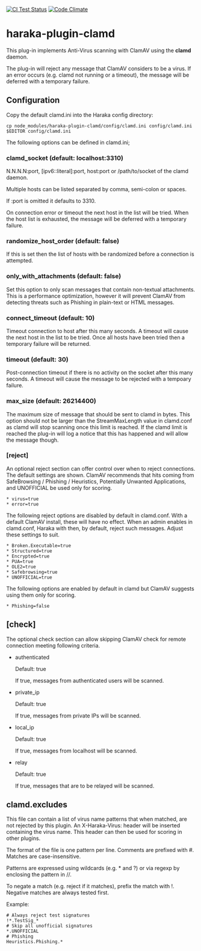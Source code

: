 [![CI Test Status][ci-img]][ci-url]
[![Code Climate][clim-img]][clim-url]

# haraka-plugin-clamd

This plug-in implements Anti-Virus scanning with ClamAV using the **clamd** daemon.

The plug-in will reject any message that ClamAV considers to be a virus. If an error occurs (e.g. clamd not running or a timeout), the message will be deferred with a temporary failure.

## Configuration

Copy the default clamd.ini into the Haraka config directory:

```
cp node_modules/haraka-plugin-clamd/config/clamd.ini config/clamd.ini
$EDITOR config/clamd.ini
```

The following options can be defined in clamd.ini;

### clamd_socket (default: localhost:3310)

N.N.N.N:port, [ipv6::literal]:port, host:port or /path/to/socket of
the clamd daemon.

Multiple hosts can be listed separated by comma, semi-colon or spaces.

If :port is omitted it defaults to 3310.

On connection error or timeout the next host in the list will be tried.
When the host list is exhausted, the message will be deferred with
a temporary failure.

### randomize_host_order (default: false)

If this is set then the list of hosts with be randomized before a
connection is attempted.

### only_with_attachments (default: false)

Set this option to only scan messages that contain non-textual
attachments. This is a performance optimization, however it will
prevent ClamAV from detecting threats such as Phishing in plain-text
or HTML messages.

### connect_timeout (default: 10)

Timeout connection to host after this many seconds. A timeout will
cause the next host in the list to be tried. Once all hosts have
been tried then a temporary failure will be returned.

### timeout (default: 30)

Post-connection timeout if there is no activity on the socket after
this many seconds. A timeout will cause the message to be rejected
with a tempoary failure.

### max_size (default: 26214400)

The maximum size of message that should be sent to clamd in bytes.
This option should not be larger than the StreamMaxLength value in
clamd.conf as clamd will stop scanning once this limit is reached.
If the clamd limit is reached the plug-in will log a notice that
this has happened and will allow the message though.

### [reject]

An optional reject section can offer control over when to reject connections.
The default settings are shown. ClamAV recommends that hits coming from
SafeBrowsing / Phishing / Heuristics, Potentially Unwanted Applications, and
UNOFFICIAL be used only for scoring.

    * virus=true
    * error=true

The following reject options are disabled by default in clamd.conf. With a
default ClamAV install, these will have no effect. When an admin enables in
clamd.conf, Haraka with then, by default, reject such messages. Adjust these
settings to suit.

    * Broken.Executable=true
    * Structured=true
    * Encrypted=true
    * PUA=true
    * OLE2=true
    * Safebrowsing=true
    * UNOFFICIAL=true

The following options are enabled by default in clamd but ClamAV suggests
using them only for scoring.

    * Phishing=false

## [check]

The optional check section can allow skipping ClamAV check for remote connection
meeting following criteria.

- authenticated

  Default: true

  If true, messages from authenticated users will be scanned.

- private_ip

  Default: true

  If true, messages from private IPs will be scanned.

- local_ip

  Default: true

  If true, messages from localhost will be scanned.

- relay

  Default: true

  If true, messages that are to be relayed will be scanned.

## clamd.excludes

This file can contain a list of virus name patterns that when matched, are
not rejected by this plugin. An X-Haraka-Virus: header will be inserted
containing the virus name. This header can then be used for scoring
in other plugins.

The format of the file is one pattern per line. Comments are prefixed
with #. Matches are case-insensitive.

Patterns are expressed using wildcards (e.g. \* and ?) or
via regexp by enclosing the pattern in //.

To negate a match (e.g. reject if it matches), prefix the match with !.
Negative matches are always tested first.

Example:

```
# Always reject test signatures
!*.TestSig_*
# Skip all unofficial signatures
*.UNOFFICIAL
# Phishing
Heuristics.Phishing.*
```

<!-- leave these buried at the bottom of the document -->

[ci-img]: https://github.com/haraka/haraka-plugin-clamd/actions/workflows/ci.yml/badge.svg
[ci-url]: https://github.com/haraka/haraka-plugin-clamd/actions/workflows/ci.yml
[clim-img]: https://codeclimate.com/github/haraka/haraka-plugin-clamd/badges/gpa.svg
[clim-url]: https://codeclimate.com/github/haraka/haraka-plugin-clamd
